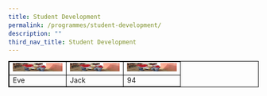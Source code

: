 ```yaml
---
title: Student Development
permalink: /programmes/student-development/
description: ""
third_nav_title: Student Development
---
```

<style>
table, th, td {
  border:1px solid black;
  border-collapse: collapse;
}
</style>

<body>

<table style="width:100%">
  
  <tr>
    <td>
<a href="/programmes/student-development/character-and-citizenship-education-cce/" target="_blank" rel="noopener noreferrer"><img src="/images/CCE-SQUAREPIC.jpeg" alt="CHARACTER & CITIZENSHIP EDUCATION (CCE)" width="100" height="17"></a>
</td>
    <td>
<a href="/programmes/student-development/character-and-citizenship-education-cce/" target="_blank" rel="noopener noreferrer"><img src="/images/CCE-SQUAREPIC.jpeg" alt="CHARACTER & CITIZENSHIP EDUCATION (CCE)" width="100" height="17"></a>
</td>
		<td>
<a href="/programmes/student-development/character-and-citizenship-education-cce/" target="_blank" rel="noopener noreferrer"><img src="/images/CCE-SQUAREPIC.jpeg" alt="CHARACTER & CITIZENSHIP EDUCATION (CCE)" width="100" height="17"></a>
</td>
  </tr>
  <tr>
    <td>Eve</td>
    <td>Jack</td>
    <td>94</td>
  </tr>
  
</table>

</body>